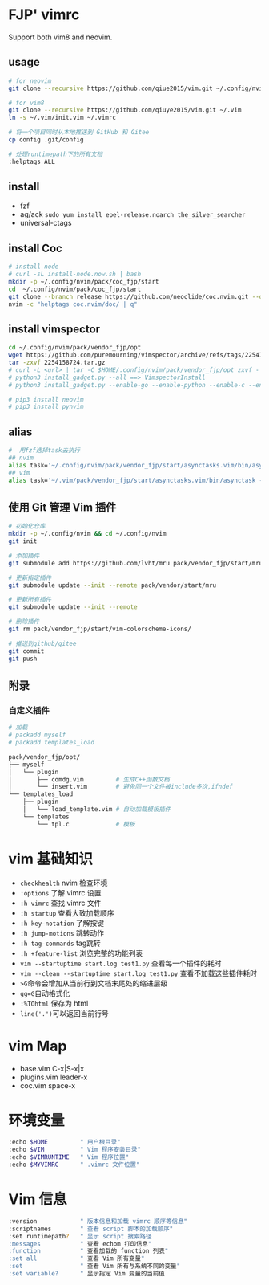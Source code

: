 # FJP' vimrc

Support both vim8 and neovim.

## usage

```bash
# for neovim
git clone --recursive https://github.com/qiue2015/vim.git ~/.config/nvim

# for vim8
git clone --recursive https://github.com/qiuye2015/vim.git ~/.vim
ln -s ~/.vim/init.vim ~/.vimrc

# 将一个项目同时从本地推送到 GitHub 和 Gitee
cp config .git/config

# 处理runtimepath下的所有文档
:helptags ALL
```

## install

- fzf
- ag/ack `sudo yum install epel-release.noarch the_silver_searcher`
- universal-ctags

## install Coc

```bash
# install node
# curl -sL install-node.now.sh | bash
mkdir -p ~/.config/nvim/pack/coc_fjp/start
cd  ~/.config/nvim/pack/coc_fjp/start
git clone --branch release https://github.com/neoclide/coc.nvim.git --depth=1
nvim -c "helptags coc.nvim/doc/ | q"
```

## install vimspector

```bash
cd ~/.config/nvim/pack/vendor_fjp/opt
wget https://github.com/puremourning/vimspector/archive/refs/tags/2254158724.tar.gz
tar -zxvf 2254158724.tar.gz
# curl -L <url> | tar -C $HOME/.config/nvim/pack/vendor_fjp/opt zxvf -
# python3 install_gadget.py --all ==> VimspectorInstall
# python3 install_gadget.py --enable-go --enable-python --enable-c --enable-bash

# pip3 install neovim
# pip3 install pynvim
```

## alias

```bash
#  用fzf选择task去执行
## nvim
alias task='~/.config/nvim/pack/vendor_fjp/start/asynctasks.vim/bin/asynctask -f'
## vim
alias task='~/.vim/pack/vendor_fjp/start/asynctasks.vim/bin/asynctask -f'
```

## 使用 Git 管理 Vim 插件

```bash
# 初始化仓库
mkdir -p ~/.config/nvim && cd ~/.config/nvim
git init

# 添加插件
git submodule add https://github.com/lvht/mru pack/vendor_fjp/start/mru

# 更新指定插件
git submodule update --init --remote pack/vendor/start/mru

# 更新所有插件
git submodule update --init --remote

# 删除插件
git rm pack/vendor_fjp/start/vim-colorscheme-icons/

# 推送到github/gitee
git commit
git push
```

## 附录

### 自定义插件

```bash
# 加载
# packadd myself
# packadd templates_load

pack/vendor_fjp/opt/
├── myself
│   └── plugin
│       ├── comdg.vim         # 生成C++函数文档
│       └── insert.vim        # 避免同一个文件被include多次,ifndef
└── templates_load
    ├── plugin
    │   └── load_template.vim # 自动加载模板插件
    └── templates
        └── tpl.c             # 模板
```

# vim 基础知识

- `checkhealth` nvim 检查环境
- `:options` 了解 vimrc 设置
- `:h vimrc` 查找 vimrc 文件
- `:h startup` 查看大致加载顺序
- `:h key-notation` 了解按键
- `:h jump-motions` 跳转动作
- `:h tag-commands` tag跳转
- `:h +feature-list` 浏览完整的功能列表
- `vim --startuptime start.log test1.py` 查看每一个插件的耗时
- `vim --clean --startuptime start.log test1.py` 查看不加载这些插件耗时
- `>G`命令会增加从当前行到文档末尾处的缩进层级
- `gg=G`自动格式化
- `:%TOhtml` 保存为 html
- `line('.')`可以返回当前行号

# vim Map
- base.vim     C-x|S-x|x
- plugins.vim  leader-x
- coc.vim      space-x

# 环境变量
```bash
:echo $HOME         " 用户根目录"
:echo $VIM          " Vim 程序安装目录"
:echo $VIMRUNTIME   " Vim 程序位置"
:echo $MYVIMRC      " .vimrc 文件位置"
```
# Vim 信息
```bash
:version            " 版本信息和加载 vimrc 顺序等信息"
:scriptnames        " 查看 script 脚本的加载顺序"
:set runtimepath?   " 显示 script 搜索路径
:messages           " 查看 echom 打印信息"
:function           " 查看加载的 function 列表"
:set all            " 查看 Vim 所有变量"
:set                " 查看 Vim 所有与系统不同的变量"
:set variable?      " 显示指定 Vim 变量的当前值
```
